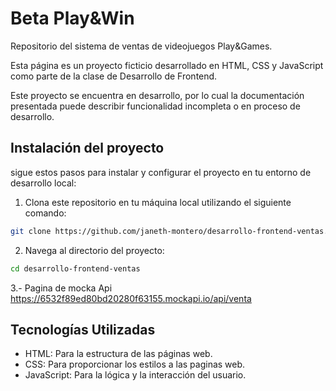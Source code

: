 # Beta Play&Win

Repositorio del sistema de ventas de videojuegos Play&Games.

Esta página es un proyecto ficticio desarrollado en HTML, CSS y JavaScript como parte de la clase de Desarrollo de Frontend.

Este proyecto se encuentra en desarrollo, por lo cual la documentación presentada puede describir funcionalidad incompleta o en proceso de desarrollo.


## Instalación del proyecto
sigue estos pasos para instalar y configurar el proyecto en tu entorno de desarrollo local:

1. Clona este repositorio en tu máquina local utilizando el siguiente comando:

```bash
git clone https://github.com/janeth-montero/desarrollo-frontend-ventas.git
```

2. Navega al directorio del proyecto:

```bash
cd desarrollo-frontend-ventas
```

3.- Pagina de mocka Api
https://6532f89ed80bd20280f63155.mockapi.io/api/venta

## Tecnologías Utilizadas

- HTML: Para la estructura de las páginas web.
- CSS: Para proporcionar los estilos a las paginas web.
- JavaScript: Para la lógica y la interacción del usuario.
